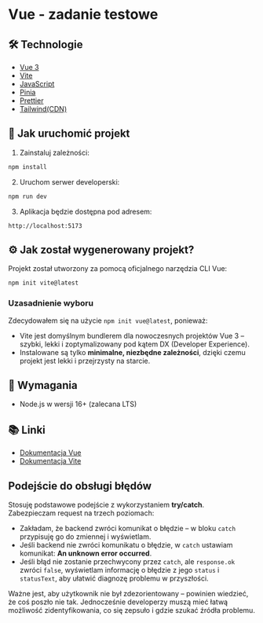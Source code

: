 # Vue - zadanie testowe

## 🛠️ Technologie

- [Vue 3](https://vuejs.org/)
- [Vite](https://vitejs.dev/)
- [JavaScript](https://developer.mozilla.org/en-US/docs/Web/JavaScript)
- [Pinia]([https://pinia.vuejs.org/])
- [Prettier]([https://prettier.io/])
- [Tailwind(CDN)]([https://tailwindcss.com/])

## 🚀 Jak uruchomić projekt

1. Zainstaluj zależności:

```bash
npm install
```

2. Uruchom serwer developerski:

```bash
npm run dev
```

3. Aplikacja będzie dostępna pod adresem:

```
http://localhost:5173
```

## ⚙️ Jak został wygenerowany projekt?

Projekt został utworzony za pomocą oficjalnego narzędzia CLI Vue:

```bash
npm init vite@latest
```

### Uzasadnienie wyboru

Zdecydowałem się na użycie `npm init vue@latest`, ponieważ:

- Vite jest domyślnym bundlerem dla nowoczesnych projektów Vue 3 – szybki, lekki i zoptymalizowany pod kątem DX (Developer Experience).
- Instalowane są tylko **minimalne, niezbędne zależności**, dzięki czemu projekt jest lekki i przejrzysty na starcie.

## 📌 Wymagania

- Node.js w wersji 16+ (zalecana LTS)

## 📚 Linki

- [Dokumentacja Vue](https://vuejs.org/guide/introduction.html)
- [Dokumentacja Vite](https://vitejs.dev/guide/)

## Podejście do obsługi błędów

Stosuję podstawowe podejście z wykorzystaniem **try/catch**.  
Zabezpieczam request na trzech poziomach:

- Zakładam, że backend zwróci komunikat o błędzie – w bloku `catch` przypisuję go do zmiennej i wyświetlam.
- Jeśli backend nie zwróci komunikatu o błędzie, w `catch` ustawiam komunikat: **An unknown error occurred**.
- Jeśli błąd nie zostanie przechwycony przez `catch`, ale `response.ok` zwróci `false`, wyświetlam informację o błędzie z jego `status` i `statusText`, aby ułatwić diagnozę problemu w przyszłości.

Ważne jest, aby użytkownik nie był zdezorientowany – powinien wiedzieć, że coś poszło nie tak. Jednocześnie developerzy muszą mieć łatwą możliwość zidentyfikowania, co się zepsuło i gdzie szukać źródła problemu.
